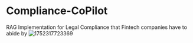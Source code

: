 # Compliance-CoPilot
RAG Implementation for Legal Compliance that Fintech companies have to abide by
![1752317723369](https://github.com/user-attachments/assets/0a53a412-77ea-4c38-aef6-bdcb8b72d35c)

